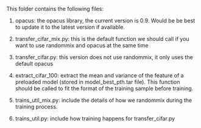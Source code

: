 This folder contains the following files:

1. opacus: the opacus library, the current version is 0.9. Would be be best to update it to the latest version if available.

2. transfer_cifar_mix.py: this is the default function we should call if you want to use randommix and opacus at the same time

3. transfer_cifar.py: this version does not use randommix, it only uses the default opacus

4. extract_cifar_100: extract the mean and variance of the feature of a preloaded model (stored in model_best_pth.tar file).
This function should be called to fit the format of the training sample before training.

5. trains_util_mix.py: include the details of how we randommix during the training process.

6. trains_util.py: include how training happens for transfer_cifar.py
